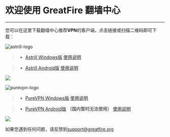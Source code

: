 # 欢迎使用 GreatFire 翻墙中心

------

您可以在这里下载翻墙中心推荐**VPN**的客户端，点击链接或扫描二维码即可下载：

![astrill-logo](https://cc.greatfire.org/img/astrill-logo.png)

>* [Astrill Windows版](https://github.com/greatfire/cc/raw/master/z/clients/astrill-setup-win-latest.exe) [使用说明](https://github.com/greatfire/cc/blob/master/Astrill.Android.md)

>* [Astrill Android版](https://github.com/greatfire/cc/raw/master/z/clients/astrillvpn-latest.apk) [使用说明](https://github.com/greatfire/cc/blob/master/Astrill.Android.md)

![](https://raw.githubusercontent.com/greatfire/cc/master/z/img/QR%20code/astrillvpn-latest.apk.png)

![purevpn-logo](https://cc.greatfire.org/img/purevpn-logo.png)

>* [PureVPN Windows版](https://github.com/greatfire/cc/raw/master/z/clients/purevpn_setup-latest.exe) [使用说明](https://github.com/greatfire/cc/blob/master/Astrill.Android.md)

>* [PureVPN Android版](https://github.com/greatfire/cc/raw/master/z/clients/purevpnics-latest.apk)  **（国内暂时无法使用）** [使用说明](https://github.com/greatfire/cc/blob/master/Astrill.Android.md)

![](https://raw.githubusercontent.com/greatfire/cc/master/z/img/QR%20code/purevpnics-latest.apk.png)

如果您遇到任何问题，请反馈到<support@greatfire.org>

